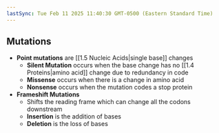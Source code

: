 ```yaml
---
lastSync: Tue Feb 11 2025 11:40:30 GMT-0500 (Eastern Standard Time)
---
```

## Mutations
- **Point mutations** are [[1.5 Nucleic Acids|single base]] changes
	- **Silent Mutation** occurs when the base change has no [[1.4 Proteins|amino acid]] change due to redundancy in code
	- **Missense** occurs when there is a change in amino acid
	- **Nonsense** occurs when the mutation codes a stop protein
- **Frameshift Mutations**
	- Shifts the reading frame which can change all the codons downstream
	- **Insertion** is the addition of bases
	- **Deletion** is the loss of bases